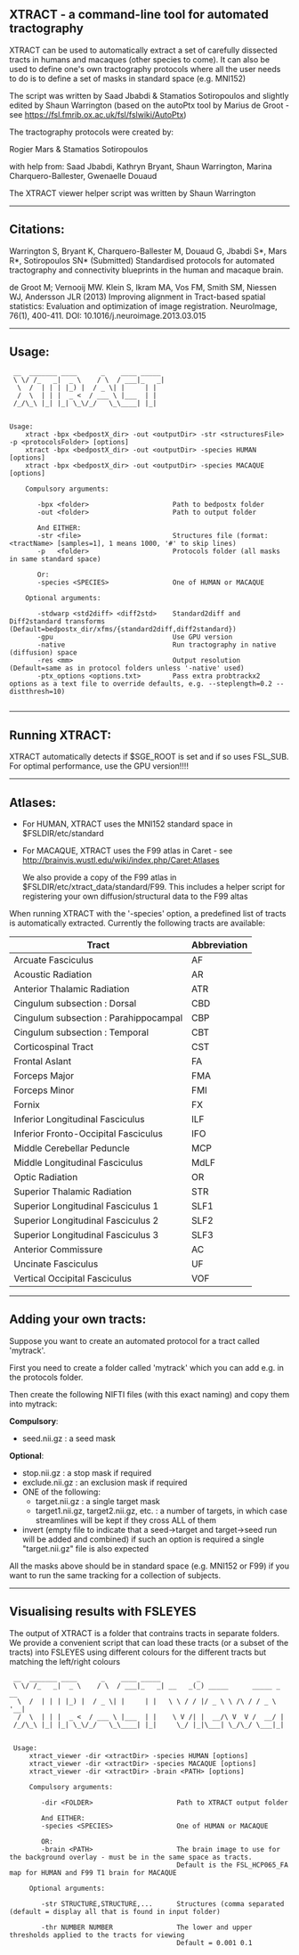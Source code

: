 ## XTRACT - a command-line tool for automated tractography

XTRACT can be used to automatically extract a set of carefully dissected tracts in humans and macaques (other
species to come). It can also be used to define one's own tractography protocols where all the user needs to do is to
define a set of masks in standard space (e.g. MNI152)

The script was written by Saad Jbabdi & Stamatios Sotiropoulos and slightly edited by Shaun Warrington
(based on the autoPtx tool by Marius de Groot - see https://fsl.fmrib.ox.ac.uk/fsl/fslwiki/AutoPtx)

The tractography protocols were created by:

Rogier Mars & Stamatios Sotiropoulos

with help from:
Saad Jbabdi, Kathryn Bryant, Shaun Warrington, Marina Charquero-Ballester, Gwenaelle Douaud

The XTRACT viewer helper script was written by Shaun Warrington

---------------------------------------------------------------------

## Citations:


Warrington S, Bryant K, Charquero-Ballester M, Douaud G, Jbabdi S*, Mars R*, Sotiropoulos SN* (Submitted)
Standardised protocols for automated tractography and connectivity blueprints in the human and macaque brain.

de Groot M; Vernooij MW. Klein S, Ikram MA, Vos FM, Smith SM, Niessen WJ, Andersson JLR (2013)
Improving alignment in Tract-based spatial statistics: Evaluation and optimization of image registration.
NeuroImage, 76(1), 400-411. DOI: 10.1016/j.neuroimage.2013.03.015


---------------------------------------------------------------------

## Usage:
```
 __  _______ ____      _    ____ _____
 \ \/ /_   _|  _ \    / \  / ___|_   _|
  \  /  | | | |_) |  / _ \| |     | |  
  /  \  | | |  _ <  / ___ \ |___  | |  
 /_/\_\ |_| |_| \_\/_/   \_\____| |_|  


Usage:
    xtract -bpx <bedpostX_dir> -out <outputDir> -str <structuresFile> -p <protocolsFolder> [options]
    xtract -bpx <bedpostX_dir> -out <outputDir> -species HUMAN [options]
    xtract -bpx <bedpostX_dir> -out <outputDir> -species MACAQUE [options]

    Compulsory arguments:

       -bpx <folder>                     Path to bedpostx folder
       -out <folder>                     Path to output folder

       And EITHER:
       -str <file>                       Structures file (format: <tractName> [samples=1], 1 means 1000, '#' to skip lines)
       -p   <folder>                     Protocols folder (all masks in same standard space)

       Or:
       -species <SPECIES>                One of HUMAN or MACAQUE

    Optional arguments:

       -stdwarp <std2diff> <diff2std>    Standard2diff and Diff2standard transforms (Default=bedpostx_dir/xfms/{standard2diff,diff2standard})
       -gpu                              Use GPU version
       -native                           Run tractography in native (diffusion) space
       -res <mm>                         Output resolution (Default=same as in protocol folders unless '-native' used)
       -ptx_options <options.txt>	     Pass extra probtrackx2 options as a text file to override defaults, e.g. --steplength=0.2 --distthresh=10)


```
---------------------------------------------------------------------

## Running XTRACT:
  XTRACT automatically detects if $SGE_ROOT is set and if so uses FSL_SUB.
  For optimal performance, use the GPU version!!!!

---------------------------------------------------------------------

## Atlases:

- For HUMAN, XTRACT uses the MNI152 standard space in $FSLDIR/etc/standard

- For MACAQUE, XTRACT uses the F99 atlas in Caret - see http://brainvis.wustl.edu/wiki/index.php/Caret:Atlases

  We also provide a copy of the F99 atlas in $FSLDIR/etc/xtract_data/standard/F99. This includes a helper script for registering your own diffusion/structural data to the F99 altas

When running XTRACT with the '-species' option, a predefined list of tracts is automatically extracted. Currently the following tracts are available:

| **Tract**   | **Abbreviation** |
| --------| ------------ |
| Arcuate Fasciculus | AF |
| Acoustic Radiation | AR |
| Anterior Thalamic Radiation | ATR |
| Cingulum subsection : Dorsal | CBD |
| Cingulum subsection : Parahippocampal | CBP |
| Cingulum subsection : Temporal | CBT |
| Corticospinal Tract | CST |
| Frontal Aslant | FA |
| Forceps Major | FMA |
| Forceps Minor | FMI |
| Fornix | FX |
| Inferior Longitudinal Fasciculus | ILF |
| Inferior Fronto-Occipital Fasciculus | IFO |
| Middle Cerebellar Peduncle | MCP |
| Middle Longitudinal Fasciculus | MdLF |
| Optic Radiation | OR |
| Superior Thalamic Radiation | STR |
| Superior Longitudinal Fasciculus 1 | SLF1 |
| Superior Longitudinal Fasciculus 2 | SLF2 |
| Superior Longitudinal Fasciculus 3 | SLF3 |
| Anterior Commissure | AC |
| Uncinate Fasciculus | UF |
| Vertical Occipital Fasciculus | VOF |



---------------------------------------------------------------------

## Adding your own tracts:

Suppose you want to create an automated protocol for a tract called 'mytrack'.  

First you need to create a folder called 'mytrack' which you can add e.g. in the protocols folder.

Then create the following NIFTI files (with this exact naming) and copy them into mytrack:

**Compulsory**:
- seed.nii.gz : a seed mask

**Optional**:
- stop.nii.gz    : a stop mask if required
- exclude.nii.gz : an exclusion mask if required
- ONE of the following:
  - target.nii.gz  :  a single target mask  
  - target1.nii.gz, target2.nii.gz, etc. : a number of targets, in which case streamlines will be kept if they cross ALL of them
- invert (empty file to indicate that a seed->target and target->seed run will be added and combined)
  if such an option is required a single "target.nii.gz" file is also expected

All the masks above should be in standard space (e.g. MNI152 or F99) if you want to run the same tracking for a collection of subjects.


---------------------------------------------------------------------

## Visualising results with FSLEYES

The output of XTRACT is a folder that contrains tracts in separate folders. We provide a convenient script that can load these tracts (or a subset of the tracts) into FSLEYES using different colours for the different tracts but matching the left/right colours

```
 __  _______ ____      _    ____ _____         _                        
 \ \/ /_   _|  _ \    / \  / ___|_   _| __   _(_) _____      _____ _ __
  \  /  | | | |_) |  / _ \| |     | |   \ \ / / |/ _ \ \ /\ / / _ \ '__|
  /  \  | | |  _ <  / ___ \ |___  | |    \ V /| |  __/\ V  V /  __/ |   
 /_/\_\ |_| |_| \_\/_/   \_\____| |_|     \_/ |_|\___| \_/\_/ \___|_|                                                                           


 Usage:
     xtract_viewer -dir <xtractDir> -species HUMAN [options]
     xtract_viewer -dir <xtractDir> -species MACAQUE [options]
     xtract_viewer -dir <xtractDir> -brain <PATH> [options]

     Compulsory arguments:

        -dir <FOLDER>                     Path to XTRACT output folder

        And EITHER:
        -species <SPECIES>                One of HUMAN or MACAQUE

        OR:
        -brain <PATH>                     The brain image to use for the background overlay - must be in the same space as tracts.
                                          Default is the FSL_HCP065_FA map for HUMAN and F99 T1 brain for MACAQUE

     Optional arguments:

        -str STRUCTURE,STRUCTURE,...      Structures (comma separated (default = display all that is found in input folder)

        -thr NUMBER NUMBER                The lower and upper thresholds applied to the tracts for viewing
                                          Default = 0.001 0.1

```
